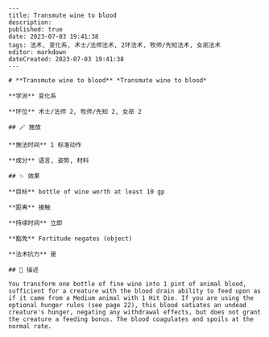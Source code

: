
    ---
    title: Transmute wine to blood
    description: 
    published: true
    date: 2023-07-03 19:41:38
    tags: 法术, 变化系, 术士/法师法术, 2环法术, 牧师/先知法术, 女巫法术
    editor: markdown
    dateCreated: 2023-07-03 19:41:38
    ---

    # **Transmute wine to blood** *Transmute wine to blood*

    **学派** 变化系 

    **环位** 术士/法师 2, 牧师/先知 2, 女巫 2

    ## 🪄 施放

    **施法时间** 1 标准动作

    **成分** 语言, 姿势, 材料

    ## ✨ 效果 

    **目标** bottle of wine worth at least 10 gp 

    **距离** 接触  

    **持续时间** 立即 

    **豁免** Fortitude negates (object)

    **法术抗力** 是

    ## 📖 描述

    You transform one bottle of fine wine into 1 pint of animal blood, sufficient for a creature with the blood drain ability to feed upon as if it came from a Medium animal with 1 Hit Die. If you are using the optional hunger rules (see page 22), this blood satiates an undead creature's hunger, negating any withdrawal effects, but does not grant the creature a feeding bonus. The blood coagulates and spoils at the normal rate.
    
